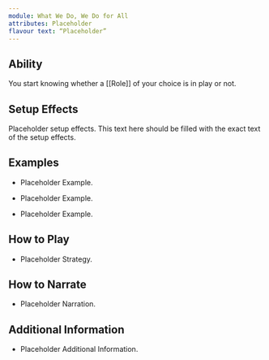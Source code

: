 ```yaml
---
module: What We Do, We Do for All
attributes: Placeholder
flavour text: “Placeholder”
---
```

## Ability
You start knowing whether a [[Role]] of your choice is in play or not.

## Setup Effects
Placeholder setup effects. This text here should be filled with the exact text of the setup effects.

## Examples
- Placeholder Example.

- Placeholder Example.

- Placeholder Example.

## How to Play
- Placeholder Strategy.

## How to Narrate
- Placeholder Narration.

## Additional Information
- Placeholder Additional Information.